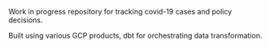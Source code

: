 Work in progress repository for tracking covid-19 cases and policy decisions.

Built using various GCP products, dbt for orchestrating data transformation.

